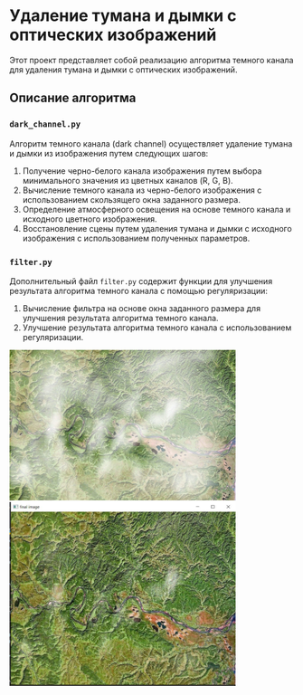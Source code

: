 # Удаление тумана и дымки с оптических изображений

Этот проект представляет собой реализацию алгоритма темного канала для удаления тумана и дымки с оптических изображений.

## Описание алгоритма

### `dark_channel.py`

Алгоритм темного канала (dark channel) осуществляет удаление тумана и дымки из изображения путем следующих шагов:

1. Получение черно-белого канала изображения путем выбора минимального значения из цветных каналов (R, G, B).
2. Вычисление темного канала из черно-белого изображения с использованием скользящего окна заданного размера.
3. Определение атмосферного освещения на основе темного канала и исходного цветного изображения.
4. Восстановление сцены путем удаления тумана и дымки с исходного изображения с использованием полученных параметров.

### `filter.py`

Дополнительный файл `filter.py` содержит функции для улучшения результата алгоритма темного канала с помощью регуляризации:

1. Вычисление фильтра на основе окна заданного размера для улучшения результата алгоритма темного канала.
2. Улучшение результата алгоритма темного канала с использованием регуляризации.
<p float="left">
  <img src="image/until.jpg" alt="До" width="400" />
  <img src="image/before.jpg" alt="После" width="400" />
</p>


